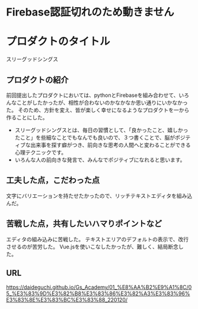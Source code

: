 # Firebase認証切れのため動きません

# プロダクトのタイトル
  スリーグッドシングス
## プロダクトの紹介

  前回提出したプロダクトにおいては、pythonとFirebaseを組み合わせて、いろんなことがしたかったが、相性が合わないのかなかなか思い通りにいかなかった。
  そのため、方針を変え、皆が楽しく幸せになるようなプロダクトを一から作ることにした。

- スリーグッドシングスとは、毎日の習慣として、「良かったこと、嬉しかったこと」を些細なことでもなんでも良いので、３つ書くことで、脳がポジティブな出来事を探す癖がつき、前向きな思考の人間へと変わることができる心理テクニックです。
- いろんな人の前向きな発言で、みんなでポジティブになれると思います。

## 工夫した点，こだわった点

文字にバリエーションを持たせたかったので、リッチテキストエディタを組み込んだ。

## 苦戦した点，共有したいハマりポイントなど

エディタの組み込みに苦戦した。
テキストエリアのデフォルトの表示で、改行させるのが苦労した。
Vue.jsを使いこなしたかったが、難しく、結局断念した。

## URL
https://daideguchi.github.io/Gs_Academy/01_%E8%AA%B2%E9%A1%8C/05_%E3%83%9D%E3%82%B8%E3%83%86%E3%82%A3%E3%83%96%E3%83%8E%E3%83%BC%E3%83%88_220120/